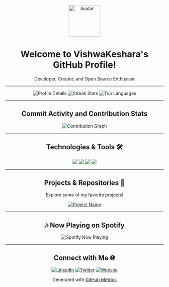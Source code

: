 <!-- Profile Header with Avatar -->
<div align="center">
  <img src="https://avatars.githubusercontent.com/u/YOUR_USER_ID?v=4" width="100" alt="Avatar">
  <h1>Welcome to VishwaKeshara's GitHub Profile!</h1>
  <p>Developer, Creator, and Open Source Enthusiast</p>
</div>

---

<!-- GitHub Metrics and Stats -->
<div align="center">
  <img src="https://github-profile-summary-cards.vercel.app/api/cards/profile-details?username=VishwaKeshara&theme=github_dark" alt="Profile Details">
  <img src="https://github-readme-streak-stats.herokuapp.com?user=VishwaKeshara&theme=github_dark" alt="Streak Stats">
  <img src="https://github-profile-summary-cards.vercel.app/api/cards/most-commit-language?username=VishwaKeshara&theme=github_dark" alt="Top Languages">
</div>

---

<!-- Activity and Contribution Chart -->
<div align="center">
  <h2>Commit Activity and Contribution Stats</h2>
  <img src="https://activity-graph.herokuapp.com/graph?username=VishwaKeshara&theme=github_dark&hide_border=true" alt="Contribution Graph">
</div>

---

<!-- Technologies and Tools -->
<h2 align="center">Technologies & Tools 🛠️</h2>
<p align="center">
  <img src="https://img.shields.io/badge/Code-JavaScript-informational?style=flat&logo=javascript&logoColor=white&color=yellow" />
  <img src="https://img.shields.io/badge/Code-Python-informational?style=flat&logo=python&logoColor=white&color=blue" />
  <img src="https://img.shields.io/badge/Tool-Docker-informational?style=flat&logo=docker&logoColor=white&color=cyan" />
  <img src="https://img.shields.io/badge/Tool-Git-informational?style=flat&logo=git&logoColor=white&color=orange" />
  <!-- Add more badges as needed -->
</p>

---

<!-- Projects Section -->
<h2 align="center">Projects & Repositories 🚀</h2>
<div align="center">
  <p>Explore some of my favorite projects!</p>
  <a href="https://github.com/VishwaKeshara/YOUR_PROJECT_NAME">
    <img src="https://github-readme-stats.vercel.app/api/pin/?username=VishwaKeshara&repo=YOUR_PROJECT_NAME&theme=github_dark" alt="Project Name">
  </a>
  <!-- Add more pinned repositories as needed -->
</div>

---

<!-- Spotify Now Playing Section -->
<h2 align="center">🎶 Now Playing on Spotify</h2>
<div align="center">
  <img src="https://spotify-github-profile.vercel.app/api/view?uid=YOUR_SPOTIFY_ID&cover_image=true&theme=default&bar_color=53b14f&bar_color_cover=true" alt="Spotify Now Playing">
</div>

---

<!-- Social Links -->
<h2 align="center">Connect with Me 🌐</h2>
<p align="center">
  <a href="https://www.linkedin.com/in/vishwa-keshara-6255332a5/"><img src="https://img.shields.io/badge/LinkedIn-informational?style=flat&logo=linkedin&logoColor=white&color=0A66C2" alt="LinkedIn"></a>
  <a href="https://twitter.com/YOUR_TWITTER_USERNAME"><img src="https://img.shields.io/badge/Twitter-informational?style=flat&logo=twitter&logoColor=white&color=1DA1F2" alt="Twitter"></a>
  <a href="https://YOUR_WEBSITE_URL"><img src="https://img.shields.io/badge/Website-informational?style=flat&logo=google-chrome&logoColor=white&color=orange" alt="Website"></a>
  <!-- Add more social links as needed -->
</p>

<!-- Footer with GitHub Metrics Link -->
<div align="center">
  <p>Generated with <a href="https://metrics.lecoq.io/">GitHub Metrics</a></p>
</div>
